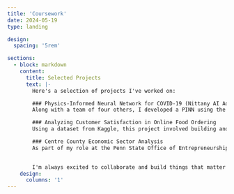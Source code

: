 ```yaml
---
title: 'Coursework'
date: 2024-05-19
type: landing

design:
  spacing: '5rem'

sections:
  - block: markdown
    content:
      title: Selected Projects
      text: |-
        Here's a selection of projects I've worked on:

        ### Physics-Informed Neural Network for COVID-19 (Nittany AI Advance)
        Along with a team of four others, I developed a PINN using the Susceptible-Exposed-Infected-Vaccinated compartmental model for tracking COVID-19 spread.

        ### Analyzing Customer Satisfaction in Online Food Ordering 
        Using a dataset from Kaggle, this project involved building and comparing multiple regression models to identify the key drivers of customer satisfaction. Within this project, I implemented ridge, lasso, and logistic regression techniques.

        ### Centre County Economic Sector Analysis
        As part of my role at the Penn State Office of Entrepreneurship and Commercialization, I was tasked with analyzing the performance of economic sectors within Centre County. I presented my results to various economic leaders within the county and made the case that funding for startups in the manufacturing sector should be increased.
        

        I'm always excited to collaborate and build things that matter!
    design:
      columns: '1'
---
```

